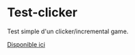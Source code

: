 # Test-clicker

Test simple d'un clicker/incremental game.

[Disponible ici](https://a-sauvaget.github.io/Test-clicker/)
